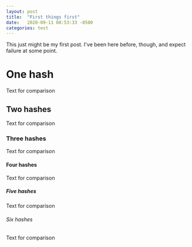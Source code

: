 ```yaml
---
layout: post
title:  "First things first"
date:   2020-09-11 08:53:33 -0500
categories: test
---
```

This just might be my first post. I've been here before, though, and expect failure at some point.

# One hash
Text for comparison
## Two hashes
Text for comparison
### Three hashes
Text for comparison
#### Four hashes
Text for comparison
##### Five hashes
Text for comparison
###### Six hashes
Text for comparison